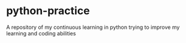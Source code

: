 # python-practice
A repository of my continuous learning in python trying to improve my learning and coding abilities
